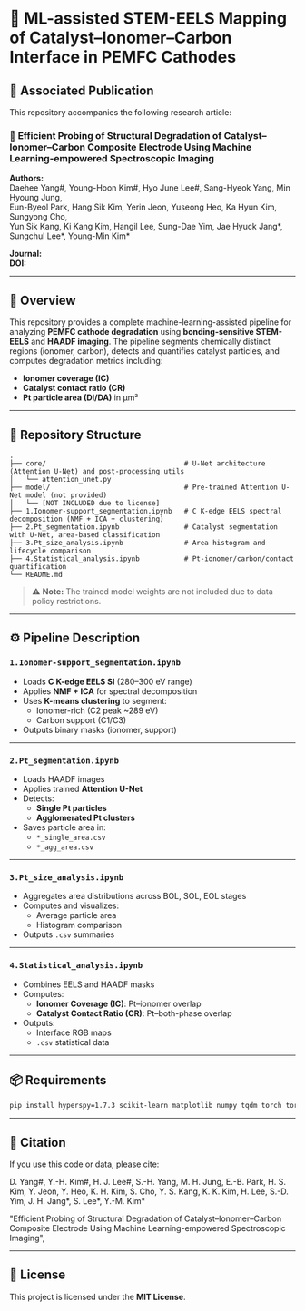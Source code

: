 # 🔬 ML-assisted STEM-EELS Mapping of Catalyst–Ionomer–Carbon Interface in PEMFC Cathodes

## 📝 Associated Publication

This repository accompanies the following research article:

### 📄 **Efficient Probing of Structural Degradation of Catalyst–Ionomer–Carbon Composite Electrode Using Machine Learning-empowered Spectroscopic Imaging**

**Authors:**  
Daehee Yang#, Young-Hoon Kim#, Hyo June Lee#, Sang-Hyeok Yang, Min Hyoung Jung,  
Eun-Byeol Park, Hang Sik Kim, Yerin Jeon, Yuseong Heo, Ka Hyun Kim, Sungyong Cho,  
Yun Sik Kang, Ki Kang Kim, Hangil Lee, Sung-Dae Yim, Jae Hyuck Jang\*,  
Sungchul Lee\*, Young-Min Kim\*

**Journal:**   
**DOI:** 

---

## 🧭 Overview

This repository provides a complete machine-learning-assisted pipeline for analyzing **PEMFC cathode degradation** using **bonding-sensitive STEM-EELS** and **HAADF imaging**. The pipeline segments chemically distinct regions (ionomer, carbon), detects and quantifies catalyst particles, and computes degradation metrics including:

- **Ionomer coverage (IC)**
- **Catalyst contact ratio (CR)**
- **Pt particle area (DI/DA)** in μm²

---

## 📁 Repository Structure

```
.
├── core/                                  # U-Net architecture (Attention U-Net) and post-processing utils
│   └── attention_unet.py
├── model/                                 # Pre-trained Attention U-Net model (not provided)
│   └── [NOT INCLUDED due to license]
├── 1.Ionomer-support_segmentation.ipynb   # C K-edge EELS spectral decomposition (NMF + ICA + clustering)
├── 2.Pt_segmentation.ipynb                # Catalyst segmentation with U-Net, area-based classification
├── 3.Pt_size_analysis.ipynb               # Area histogram and lifecycle comparison
├── 4.Statistical_analysis.ipynb           # Pt-ionomer/carbon/contact quantification
└── README.md
```

> ⚠️ **Note:** The trained model weights are not included due to data policy restrictions.

---

## ⚙️ Pipeline Description

### `1.Ionomer-support_segmentation.ipynb`
- Loads **C K-edge EELS SI** (280–300 eV range)
- Applies **NMF + ICA** for spectral decomposition
- Uses **K-means clustering** to segment:
  - Ionomer-rich (C2 peak ~289 eV)
  - Carbon support (C1/C3)
- Outputs binary masks (ionomer, support)

---

### `2.Pt_segmentation.ipynb`
- Loads HAADF images
- Applies trained **Attention U-Net**
- Detects:
  - **Single Pt particles**
  - **Agglomerated Pt clusters**
- Saves particle area in:
  - `*_single_area.csv`
  - `*_agg_area.csv`

---

### `3.Pt_size_analysis.ipynb`
- Aggregates area distributions across BOL, SOL, EOL stages
- Computes and visualizes:
  - Average particle area
  - Histogram comparison
- Outputs `.csv` summaries

---

### `4.Statistical_analysis.ipynb`
- Combines EELS and HAADF masks
- Computes:
  - **Ionomer Coverage (IC)**: Pt–ionomer overlap
  - **Catalyst Contact Ratio (CR)**: Pt–both-phase overlap
- Outputs:
  - Interface RGB maps
  - `.csv` statistical data

---

## 📦 Requirements

```bash
pip install hyperspy=1.7.3 scikit-learn matplotlib numpy tqdm torch torchvision
```

---

## 📖 Citation

If you use this code or data, please cite:

D. Yang#, Y.-H. Kim#, H. J. Lee#, S.-H. Yang, M. H. Jung, E.-B. Park, H. S. Kim, Y. Jeon, Y. Heo, K. H. Kim, S. Cho, Y. S. Kang, K. K. Kim, H. Lee, S.-D. Yim, J. H. Jang*, S. Lee*, Y.-M. Kim*

"Efficient Probing of Structural Degradation of Catalyst–Ionomer–Carbon Composite Electrode Using Machine Learning-empowered Spectroscopic Imaging",  


---

## 📜 License

This project is licensed under the **MIT License**.

